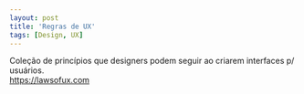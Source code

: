 ```yaml
---
layout: post
title: 'Regras de UX'
tags: [Design, UX]
---
```


Coleção de princípios que designers podem seguir ao criarem interfaces p/ usuários.<br>
<https://lawsofux.com>
